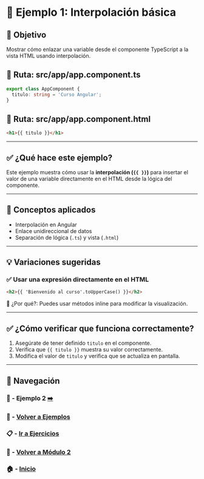 # 🧪 Ejemplo 1: Interpolación básica

## 🎯 Objetivo
Mostrar cómo enlazar una variable desde el componente TypeScript a la vista HTML usando interpolación.

## 📁 Ruta: src/app/app.component.ts
```ts
export class AppComponent {
  titulo: string = 'Curso Angular';
}
```

## 📁 Ruta: src/app/app.component.html
```html
<h1>{{ titulo }}</h1>
```

---

## ✅ ¿Qué hace este ejemplo?
Este ejemplo muestra cómo usar la **interpolación (`{{ }}`)** para insertar el valor de una variable directamente en el HTML desde la lógica del componente.

---

## 🧠 Conceptos aplicados

- Interpolación en Angular
- Enlace unidireccional de datos
- Separación de lógica (`.ts`) y vista (`.html`)

---

## 💡 Variaciones sugeridas

### ✅ Usar una expresión directamente en el HTML

```html
<h2>{{ 'Bienvenido al curso'.toUpperCase() }}</h2>
```

📌 ¿Por qué?: Puedes usar métodos inline para modificar la visualización.

---

## ✅ ¿Cómo verificar que funciona correctamente?

1. Asegúrate de tener definido `titulo` en el componente.
2. Verifica que `{{ titulo }}` muestra su valor correctamente.
3. Modifica el valor de `titulo` y verifica que se actualiza en pantalla.

---

## 🔁 Navegación

### 🧪 - Ejemplo 2 [➡️](./Ejemplo_2.md)
### 🧪 - [Volver a Ejemplos](../README.md)
### 📋 - [Ir a Ejercicios](../../Ejercicios/README.md)
### 📘 - [Volver a Módulo 2](../../Modulo_2.md)
### 🏠 - [Inicio](../../../README.md)
